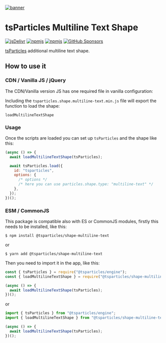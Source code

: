 [![banner](https://particles.js.org/images/banner3.png)](https://particles.js.org)

# tsParticles Multiline Text Shape

[![jsDelivr](https://data.jsdelivr.com/v1/package/npm/@tsparticles/shape-multiline-text/badge)](https://www.jsdelivr.com/package/npm/@tsparticles/shape-multiline-text)
[![npmjs](https://badge.fury.io/js/@tsparticles/shape-multiline-text.svg)](https://www.npmjs.com/package/@tsparticles/shape-multiline-text)
[![npmjs](https://img.shields.io/npm/dt/@tsparticles/shape-multiline-text)](https://www.npmjs.com/package/@tsparticles/shape-multiline-text) [![GitHub Sponsors](https://img.shields.io/github/sponsors/matteobruni)](https://github.com/sponsors/matteobruni)

[tsParticles](https://github.com/matteobruni/tsparticles) additional multiline text shape.

## How to use it

### CDN / Vanilla JS / jQuery

The CDN/Vanilla version JS has one required file in vanilla configuration:

Including the `tsparticles.shape.multiline-text.min.js` file will export the function to load the shape:

```text
loadMultilineTextShape
```

### Usage

Once the scripts are loaded you can set up `tsParticles` and the shape like this:

```javascript
(async () => {
  await loadMultilineTextShape(tsParticles);

  await tsParticles.load({
    id: "tsparticles",
    options: {
      /* options */
      /* here you can use particles.shape.type: "multiline-text" */
    },
  });
})();
```

### ESM / CommonJS

This package is compatible also with ES or CommonJS modules, firstly this needs to be installed, like this:

```shell
$ npm install @tsparticles/shape-multiline-text
```

or

```shell
$ yarn add @tsparticles/shape-multiline-text
```

Then you need to import it in the app, like this:

```javascript
const { tsParticles } = require("@tsparticles/engine");
const { loadMultilineTextShape } = require("@tsparticles/shape-multiline-text");

(async () => {
  await loadMultilineTextShape(tsParticles);
})();
```

or

```javascript
import { tsParticles } from "@tsparticles/engine";
import { loadMultilineTextShape } from "@tsparticles/shape-multiline-text";

(async () => {
  await loadMultilineTextShape(tsParticles);
})();
```
